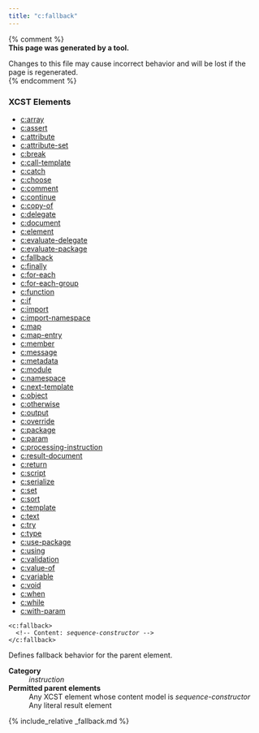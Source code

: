 ```yaml
---
title: "c:fallback"
---
```


{% comment %}  
**This page was generated by a tool.**  

Changes to this file may cause incorrect behavior and will be lost if the page is
regenerated.  
{% endcomment %}

<nav role="navigation" class="browser">
   <div>
      <h3>XCST Elements</h3>
      <ul>
         <li><a href="array.html">c:array</a></li>
         <li><a href="assert.html">c:assert</a></li>
         <li><a href="attribute.html">c:attribute</a></li>
         <li><a href="attribute-set.html">c:attribute-set</a></li>
         <li><a href="break.html">c:break</a></li>
         <li><a href="call-template.html">c:call-template</a></li>
         <li><a href="catch.html">c:catch</a></li>
         <li><a href="choose.html">c:choose</a></li>
         <li><a href="comment.html">c:comment</a></li>
         <li><a href="continue.html">c:continue</a></li>
         <li><a href="copy-of.html">c:copy-of</a></li>
         <li><a href="delegate.html">c:delegate</a></li>
         <li><a href="document.html">c:document</a></li>
         <li><a href="element.html">c:element</a></li>
         <li><a href="evaluate-delegate.html">c:evaluate-delegate</a></li>
         <li><a href="evaluate-package.html">c:evaluate-package</a></li>
         <li><a href="fallback.html" class="active">c:fallback</a></li>
         <li><a href="finally.html">c:finally</a></li>
         <li><a href="for-each.html">c:for-each</a></li>
         <li><a href="for-each-group.html">c:for-each-group</a></li>
         <li><a href="function.html">c:function</a></li>
         <li><a href="if.html">c:if</a></li>
         <li><a href="import.html">c:import</a></li>
         <li><a href="import-namespace.html">c:import-namespace</a></li>
         <li><a href="map.html">c:map</a></li>
         <li><a href="map-entry.html">c:map-entry</a></li>
         <li><a href="member.html">c:member</a></li>
         <li><a href="message.html">c:message</a></li>
         <li><a href="metadata.html">c:metadata</a></li>
         <li><a href="module.html">c:module</a></li>
         <li><a href="namespace.html">c:namespace</a></li>
         <li><a href="next-template.html">c:next-template</a></li>
         <li><a href="object.html">c:object</a></li>
         <li><a href="otherwise.html">c:otherwise</a></li>
         <li><a href="output.html">c:output</a></li>
         <li><a href="override.html">c:override</a></li>
         <li><a href="package.html">c:package</a></li>
         <li><a href="param.html">c:param</a></li>
         <li><a href="processing-instruction.html">c:processing-instruction</a></li>
         <li><a href="result-document.html">c:result-document</a></li>
         <li><a href="return.html">c:return</a></li>
         <li><a href="script.html">c:script</a></li>
         <li><a href="serialize.html">c:serialize</a></li>
         <li><a href="set.html">c:set</a></li>
         <li><a href="sort.html">c:sort</a></li>
         <li><a href="template.html">c:template</a></li>
         <li><a href="text.html">c:text</a></li>
         <li><a href="try.html">c:try</a></li>
         <li><a href="type.html">c:type</a></li>
         <li><a href="use-package.html">c:use-package</a></li>
         <li><a href="using.html">c:using</a></li>
         <li><a href="validation.html">c:validation</a></li>
         <li><a href="value-of.html">c:value-of</a></li>
         <li><a href="variable.html">c:variable</a></li>
         <li><a href="void.html">c:void</a></li>
         <li><a href="when.html">c:when</a></li>
         <li><a href="while.html">c:while</a></li>
         <li><a href="with-param.html">c:with-param</a></li>
      </ul>
   </div>
</nav>
<div class="ref-element-syntax language-xml highlighter-rouge"><pre class="highlight"><code><span class="nt">&lt;c:fallback</span>&gt;
  &lt;!-- Content: <i>sequence-constructor</i> --&gt;
<span class="nt">&lt;/c:fallback&gt;</span></code></pre></div>
<p>Defines fallback behavior for the parent element.</p>
<dl>
   <dt><b>Category</b></dt>
   <dd><i>instruction</i></dd>
   <dt><b>Permitted parent elements</b></dt>
   <dd>Any XCST element whose content model is <i>sequence-constructor</i></dd>
   <dd>Any literal result element</dd>
</dl>

{% include_relative _fallback.md %}
